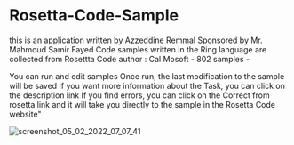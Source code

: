 # Rosetta-Code-Sample
this is an application written by Azzeddine Remmal Sponsored by Mr. Mahmoud Samir Fayed Code samples written in the Ring language are collected from Rosettta Code author : Cal Mosoft - 802 samples - 

You can run and edit samples Once run, the last modification to the sample will be saved
If you want more information about the Task, you can click on the description link
If you find errors, you can click on the Correct from rosetta link and it will take you directly to the sample in the Rosetta Code website"


![screenshot_05_02_2022_07_07_41](https://user-images.githubusercontent.com/31375681/152630868-e43517d0-b871-4966-92b5-d150421cbb2c.png)
